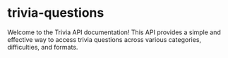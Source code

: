# trivia-questions
Welcome to the Trivia API documentation! This API provides a simple and effective way to access trivia questions across various categories, difficulties, and formats.
